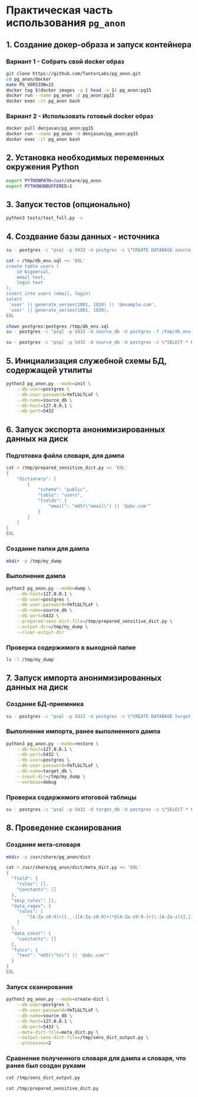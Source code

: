 # Практическая часть использования `pg_anon`

## 1. Создание докер-образа и запуск контейнера

### Вариант 1 - Собрать свой docker образ 
```bash
git clone https://github.com/TantorLabs/pg_anon.git
cd pg_anon/docker
make PG_VERSION=15
docker tag $(docker images -q | head -n 1) pg_anon:pg15
docker run --name pg_anon -d pg_anon:pg15
docker exec -it pg_anon bash
```

### Вариант 2 - Использовать готовый docker образ
```bash
docker pull denjasan/pg_anon:pg15
docker run --name pg_anon -d denjasan/pg_anon:pg15
docker exec -it pg_anon bash
```

## 2. Установка необходимых переменных окружения Python
```bash
export PYTHONPATH=/usr/share/pg_anon
export PYTHONUNBUFFERED=1
```

## 3. Запуск тестов (опционально)
```bash
python3 tests/test_full.py -v
```

## 4. Создвание базы данных - источника
```bash
su - postgres -c "psql -p 5432 -U postgres -c \"CREATE DATABASE source_db;\""

cat > /tmp/db_env.sql << 'EOL'
create table users (
    id bigserial,
    email text,
    login text
);
insert into users (email, login)
select
 'user' || generate_series(1001, 1020) || '@example.com',
 'user' || generate_series(1001, 1020);
EOL

chown postgres:postgres /tmp/db_env.sql
su - postgres -c "psql -p 5432 -d source_db -U postgres -f /tmp/db_env.sql"

su - postgres -c "psql -p 5432 -d source_db -U postgres -c \"SELECT * FROM users;\""
````

## 5. Инициализация служебной схемы БД, содержащей утилиты

```bash
python3 pg_anon.py --mode=init \
	--db-user=postgres \
	--db-user-password=YmTLbLTLxF \
	--db-name=source_db \
	--db-host=127.0.0.1 \
	--db-port=5432
```

## 6. Запуск экспорта анонимизированных данных на диск

### Подготовка файла словаря, для дампа
```bash
cat > /tmp/prepared_sensitive_dict.py << 'EOL'
{
    "dictionary": [
        {
            "schema": "public",
            "table": "users",
            "fields": {
                "email": "md5(\"email\") || '@abc.com'"
            }
        }
    ]
}
EOL
```

### Создание папки для дампа
```bash
mkdir -p /tmp/my_dump
```

### Выполнение дампа
```bash
python3 pg_anon.py --mode=dump \
	--db-host=127.0.0.1 \
	--db-user=postgres \
	--db-user-password=YmTLbLTLxF \
	--db-name=source_db \
	--db-port=5432 \
	--prepared-sens-dict-file=/tmp/prepared_sensitive_dict.py \
	--output-dir=/tmp/my_dump \
	--clear-output-dir
```

### Проверка содержимого в выходной папке
```bash
ls -l /tmp/my_dump
```

## 7. Запуск импорта анонимизированных данных на диск

### Создание БД-приемника
```bash
su - postgres -c "psql -p 5432 -U postgres -c \"CREATE DATABASE target_db;\""
```

### Выполнение импорта, ранее выполненного дампа
```bash
python3 pg_anon.py --mode=restore \
	--db-host=127.0.0.1 \
	--db-port=5432 \
	--db-user=postgres \
	--db-user-password=YmTLbLTLxF \
	--db-name=target_db \
	--input-dir=/tmp/my_dump \
	--verbose=debug
```

### Проверка содержимого итоговой таблицы
```bash
su - postgres -c "psql -p 5432 -d target_db -U postgres -c \"SELECT * FROM users;\""
```

## 8. Проведение сканирования

### Создание мета-словаря
```bash
mkdir -p /usr/share/pg_anon/dict

cat > /usr/share/pg_anon/dict/meta_dict.py << 'EOL'
{
  "field": {
    "rules": [],
    "constants": []
  },
  "skip_rules": [],
  "data_regex": {
    "rules": [
    	"[A-Za-z0-9]+([._-][A-Za-z0-9]+)*@[A-Za-z0-9-]+(\.[A-Za-z]{2,})+"
    ]
  },
  "data_const": {
    "constants": []
  },
  "funcs": {
	"text": "md5(\"%s\") || '@abc.com'"
  }
}
EOL
```

### Запуск сканирования
```bash
python3 pg_anon.py --mode=create-dict \
	--db-user=postgres \
	--db-user-password=YmTLbLTLxF \
	--db-name=source_db \
	--db-host=127.0.0.1 \
	--db-port=5432 \
	--meta-dict-file=meta_dict.py \
	--output-sens-dict-file=/tmp/sens_dict_output.py \
	--processes=2
```

### Сравнение полученного словаря для дампа и словаря, что ранее был создан руками

```bash
cat /tmp/sens_dict_output.py

cat /tmp/prepared_sensitive_dict.py
```
